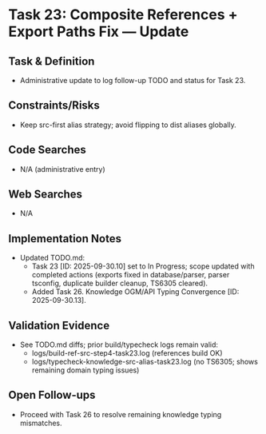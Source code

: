 # Task 23: Composite References + Export Paths Fix — Update

## Task & Definition
- Administrative update to log follow-up TODO and status for Task 23.

## Constraints/Risks
- Keep src-first alias strategy; avoid flipping to dist aliases globally.

## Code Searches
- N/A (administrative entry)

## Web Searches
- N/A

## Implementation Notes
- Updated TODO.md:
  - Task 23 [ID: 2025-09-30.10] set to In Progress; scope updated with completed actions (exports fixed in database/parser, parser tsconfig, duplicate builder cleanup, TS6305 cleared).
  - Added Task 26. Knowledge OGM/API Typing Convergence [ID: 2025-09-30.13].

## Validation Evidence
- See TODO.md diffs; prior build/typecheck logs remain valid:
  - logs/build-ref-src-step4-task23.log (references build OK)
  - logs/typecheck-knowledge-src-alias-task23.log (no TS6305; shows remaining domain typing issues)

## Open Follow-ups
- Proceed with Task 26 to resolve remaining knowledge typing mismatches.

